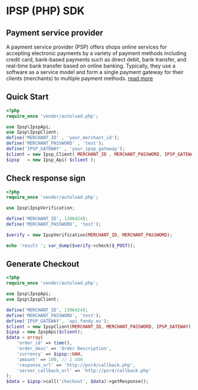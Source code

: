 # IPSP (PHP) SDK

## Payment service provider
A payment service provider (PSP) offers shops online services for accepting electronic payments by a variety of payment methods including credit card, bank-based payments such as direct debit, bank transfer, and real-time bank transfer based on online banking. Typically, they use a software as a service model and form a single payment gateway for their clients (merchants) to multiple payment methods. 
[read more](https://en.wikipedia.org/wiki/Payment_service_provider)

## Quick Start

```php
<?php
require_once 'vendor/autoload.php';

use Ipsp\IpspApi;
use Ipsp\IpspClient;
define('MERCHANT_ID' , 'your_merchant_id');
define('MERCHANT_PASSWORD' , 'test');
define('IPSP_GATEWAY' , 'your_ipsp_gateway');
$client = new Ipsp_Client( MERCHANT_ID , MERCHANT_PASSWORD, IPSP_GATEWAY );
$ipsp   = new Ipsp_Api( $client );
```

## Check response sign

```php
<?php
require_once 'vendor/autoload.php';

use Ipsp\IpspVerification;

define('MERCHANT_ID', 1396424);
define('MERCHANT_PASSWORD', 'test'); 

$verify = new IpspVerification(MERCHANT_ID, MERCHANT_PASSWORD);

echo 'result '; var_dump($verify->check($_POST));

```

## Generate Checkout

```php
<?php
require_once 'vendor/autoload.php';

use Ipsp\IpspApi;
use Ipsp\IpspClient;

define('MERCHANT_ID', 1396424);
define('MERCHANT_PASSWORD', 'test');
define('IPSP_GATEWAY', 'api.fondy.eu');
$client = new IpspClient(MERCHANT_ID, MERCHANT_PASSWORD, IPSP_GATEWAY);
$ipsp = new IpspApi($client);
$data = array(
    'order_id' => time(),
    'order_desc' => 'Order Description',
    'currency' => $ipsp::UAH,
    'amount' => 100, // 1 UAH
    'response_url' => 'http://psr4/callback.php',
    'server_callback_url' => 'http://psr4/callback.php'
);
$data = $ipsp->call('checkout', $data)->getResponse();
```